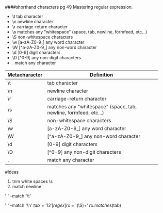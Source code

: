 ####shorthand characters pg 49 Mastering regular expression.
* \t tab character
* \n newline character
* \r carriage-return character
* \s matches any "whitespace" (space, tab, newline, formfeed, etc...)
* \S non-whitespace characters
* \w [a-zA-Z0-9_] any word character
* \W [^a-zA-Z0-9_] any non-word character
* \d [0-9] digit characters
* \D [^0-9] any non-digit characters
* . match any character

Metacharacter | Definition
--- | --- |
\t | tab character
\n | newline character
\r | carriage-return character
\s | matches any "whitespace" (space, tab, newline, formfeed, etc...)
\S | non-whitespace characters
\w | [a-zA-Z0-9_] any word character
\W | [^a-zA-Z0-9_] any non-word character
\d | [0-9] digit characters
\D | [^0-9] any non-digit characters
. | match any character

#ideas
1. trim white spaces \s
2. match newline

'   ' -match '\t'

'
' -match '\n'
$tab = '1      2'
[regex]$rx = '(\S)+'
$rx.matches($tab)


